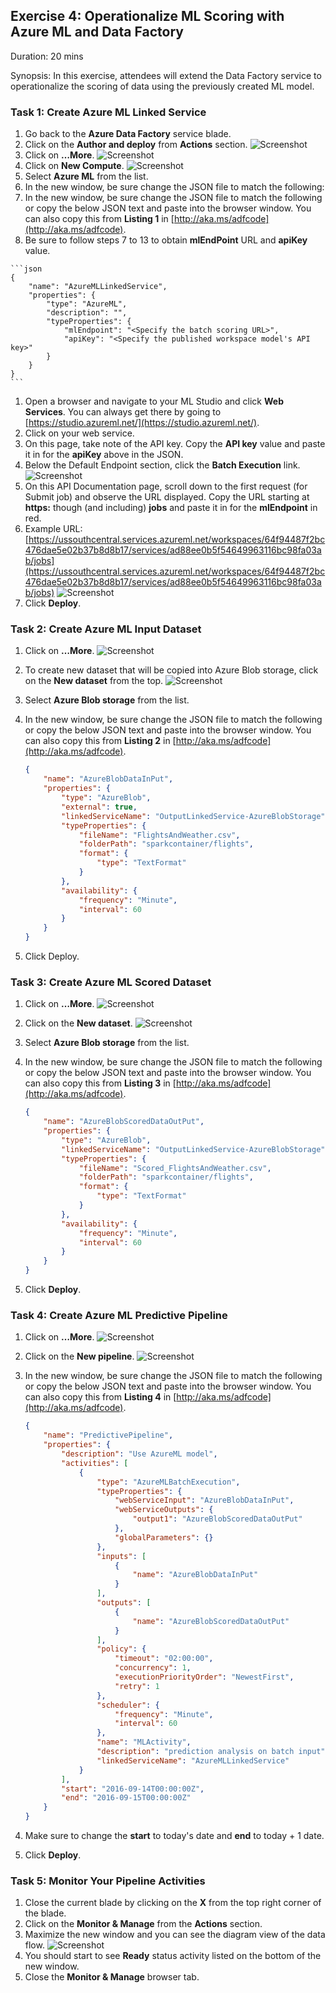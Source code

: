 ## Exercise 4: Operationalize ML Scoring with Azure ML and Data Factory

Duration: 20 mins

Synopsis: In this exercise, attendees will extend the Data Factory service to operationalize the scoring of data using the previously created ML model.

### Task 1: Create Azure ML Linked Service

1. Go back to the **Azure Data Factory** service blade.
2. Click on the **Author and deploy** from **Actions** section.
    ![Screenshot](images/create_azure_ml_linked_service_0.png)
1. Click on **…More**.
    ![Screenshot](images/create_azure_ml_linked_service_1.png)
1. Click on **New Compute**.
    ![Screenshot](images/create_azure_ml_linked_service_2.png)
1. Select **Azure ML** from the list.
2. In the new window, be sure change the JSON file to match the following:
  1. In the new window, be sure change the JSON file to match the following or copy the below JSON text and paste into the browser window. You can also copy this from **Listing 1** in [http://aka.ms/adfcode](http://aka.ms/adfcode).
  2. Be sure to follow steps 7 to 13 to obtain **mlEndPoint** URL and **apiKey** value.

    ```json
    {
        "name": "AzureMLLinkedService",
        "properties": {
            "type": "AzureML",
            "description": "",
            "typeProperties": {
                "mlEndpoint": "<Specify the batch scoring URL>",
                "apiKey": "<Specify the published workspace model's API key>"
            }
        }
    }
    ```
1. Open a browser and navigate to your ML Studio and click **Web Services**. You can always get there by going to [https://studio.azureml.net/](https://studio.azureml.net/).
2. Click on your web service.
3. On this page, take note of the API key.  Copy the **API key** value and paste it in for the **apiKey** above in the JSON.
4. Below the Default Endpoint section, click the **Batch Execution** link.
    ![Screenshot](images/create_azure_ml_linked_service_3.png)
1. On this API Documentation page, scroll down to the first request (for Submit job) and observe the URL displayed.  Copy the URL starting at **https:** though (and including) **jobs** and paste it in for the **mlEndpoint** in red.
  1. Example URL: [https://ussouthcentral.services.azureml.net/workspaces/64f94487f2bc476dae5e02b37b8d8b17/services/ad88ee0b5f54649963116bc98fa03ab/jobs](https://ussouthcentral.services.azureml.net/workspaces/64f94487f2bc476dae5e02b37b8d8b17/services/ad88ee0b5f54649963116bc98fa03ab/jobs)
    ![Screenshot](images/create_azure_ml_linked_service_4.png)
1. Click **Deploy**.
### Task 2: Create Azure ML Input Dataset
1. Click on **…More**.
    ![Screenshot](images/create_azure_ml_input_dataset_0.png)
1. To create new dataset that will be copied into Azure Blob storage, click on the **New dataset** from the top.
    ![Screenshot](images/create_azure_ml_input_dataset_1.png)
1. Select **Azure Blob storage** from the list.
2. In the new window, be sure change the JSON file to match the following or copy the below JSON text and paste into the browser window. You can also copy this from **Listing 2** in [http://aka.ms/adfcode](http://aka.ms/adfcode).

    ```json
    {
        "name": "AzureBlobDataInPut",
        "properties": {
            "type": "AzureBlob",
            "external": true,
            "linkedServiceName": "OutputLinkedService-AzureBlobStorage",
            "typeProperties": {
                "fileName": "FlightsAndWeather.csv",
                "folderPath": "sparkcontainer/flights",
                "format": {
                    "type": "TextFormat"
                }
            },
            "availability": {
                "frequency": "Minute",
                "interval": 60
            }
        }
    }
    ```
1. Click Deploy.
### Task 3: Create Azure ML Scored Dataset
1. Click on **…More**.
    ![Screenshot](images/create_azure_ml_scored_dataset_0.png)
1. Click on the **New dataset**.
    ![Screenshot](images/create_azure_ml_scored_dataset_1.png)
1. Select **Azure Blob storage** from the list.
2. In the new window, be sure change the JSON file to match the following or copy the below JSON text and paste into the browser window. You can also copy this from **Listing 3** in [http://aka.ms/adfcode](http://aka.ms/adfcode).

    ```json
    {
        "name": "AzureBlobScoredDataOutPut",
        "properties": {
            "type": "AzureBlob",
            "linkedServiceName": "OutputLinkedService-AzureBlobStorage",
            "typeProperties": {
                "fileName": "Scored_FlightsAndWeather.csv",
                "folderPath": "sparkcontainer/flights",
                "format": {
                    "type": "TextFormat"
                }
            },
            "availability": {
                "frequency": "Minute",
                "interval": 60
            }
        }
    }
    ```
1. Click **Deploy**.
### Task 4: Create Azure ML Predictive Pipeline
1. Click on **…More**.
    ![Screenshot](images/create_azure_ml_predictive_pipeline_0.png)
1. Click on the **New pipeline**.
    ![Screenshot](images/create_azure_ml_predictive_pipeline_1.png)
1. In the new window, be sure change the JSON file to match the following or copy the below JSON text and paste into the browser window. You can also copy this from **Listing 4** in [http://aka.ms/adfcode](http://aka.ms/adfcode).

    ```json
    {
        "name": "PredictivePipeline",
        "properties": {
            "description": "Use AzureML model",
            "activities": [
                {
                    "type": "AzureMLBatchExecution",
                    "typeProperties": {
                        "webServiceInput": "AzureBlobDataInPut",
                        "webServiceOutputs": {
                            "output1": "AzureBlobScoredDataOutPut"
                        },
                        "globalParameters": {}
                    },
                    "inputs": [
                        {
                            "name": "AzureBlobDataInPut"
                        }
                    ],
                    "outputs": [
                        {
                            "name": "AzureBlobScoredDataOutPut"
                        }
                    ],
                    "policy": {
                        "timeout": "02:00:00",
                        "concurrency": 1,
                        "executionPriorityOrder": "NewestFirst",
                        "retry": 1
                    },
                    "scheduler": {
                        "frequency": "Minute",
                        "interval": 60
                    },
                    "name": "MLActivity",
                    "description": "prediction analysis on batch input",
                    "linkedServiceName": "AzureMLLinkedService"
                }
            ],
            "start": "2016-09-14T00:00:00Z",
            "end": "2016-09-15T00:00:00Z"
        }
    }
    ```
1. Make sure to change the **start** to today&#39;s date and **end** to today + 1 date.
2. Click **Deploy**.
### Task 5: Monitor Your Pipeline Activities
1. Close the current blade by clicking on the **X** from the top right corner of the blade.
2. Click on the **Monitor &amp; Manage** from the **Actions** section.
3. Maximize the new window and you can see the diagram view of the data flow.
    ![Screenshot](images/monitor_your_pipeline_activities_0.png)
1. You should start to see **Ready** status activity listed on the bottom of the new window.
2. Close the **Monitor &amp; Manage** browser tab.
